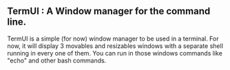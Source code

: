 ## TermUI : A Window manager for the command line.

TermUI is a simple (for now) window manager to be used in a terminal.
For now, it will display 3 movables and resizables windows with a separate shell running in every one of them.
You can run in those windows commands like "echo" and other bash commands.